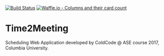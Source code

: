 [![Build Status](https://travis-ci.org/sxsx1xsxs/Time2Meeting.svg?branch=master)](https://travis-ci.org/sxsx1xsxs/Time2Meeting) [![Waffle.io - Columns and their card count](https://badge.waffle.io/sxsx1xsxs/Time2Meeting.svg?columns=all)](http://waffle.io/sxsx1xsxs/Time2Meeting)
# Time2Meeting
Scheduling Web Application developed by ColdCode @ ASE course 2017, Columbia University.

